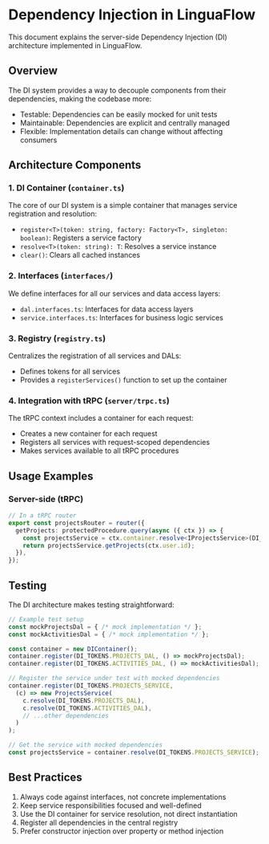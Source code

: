 # Dependency Injection in LinguaFlow

This document explains the server-side Dependency Injection (DI) architecture implemented in LinguaFlow.

## Overview

The DI system provides a way to decouple components from their dependencies, making the codebase more:
- Testable: Dependencies can be easily mocked for unit tests
- Maintainable: Dependencies are explicit and centrally managed
- Flexible: Implementation details can change without affecting consumers

## Architecture Components

### 1. DI Container (`container.ts`)

The core of our DI system is a simple container that manages service registration and resolution:

- `register<T>(token: string, factory: Factory<T>, singleton: boolean)`: Registers a service factory
- `resolve<T>(token: string): T`: Resolves a service instance
- `clear()`: Clears all cached instances

### 2. Interfaces (`interfaces/`)

We define interfaces for all our services and data access layers:
- `dal.interfaces.ts`: Interfaces for data access layers
- `service.interfaces.ts`: Interfaces for business logic services

### 3. Registry (`registry.ts`)

Centralizes the registration of all services and DALs:
- Defines tokens for all services
- Provides a `registerServices()` function to set up the container

### 4. Integration with tRPC (`server/trpc.ts`)

The tRPC context includes a container for each request:
- Creates a new container for each request
- Registers all services with request-scoped dependencies
- Makes services available to all tRPC procedures

## Usage Examples

### Server-side (tRPC)

```typescript
// In a tRPC router
export const projectsRouter = router({
  getProjects: protectedProcedure.query(async ({ ctx }) => {
    const projectsService = ctx.container.resolve<IProjectsService>(DI_TOKENS.PROJECTS_SERVICE);
    return projectsService.getProjects(ctx.user.id);
  }),
});
```

## Testing

The DI architecture makes testing straightforward:

```typescript
// Example test setup
const mockProjectsDal = { /* mock implementation */ };
const mockActivitiesDal = { /* mock implementation */ };

const container = new DIContainer();
container.register(DI_TOKENS.PROJECTS_DAL, () => mockProjectsDal);
container.register(DI_TOKENS.ACTIVITIES_DAL, () => mockActivitiesDal);

// Register the service under test with mocked dependencies
container.register(DI_TOKENS.PROJECTS_SERVICE, 
  (c) => new ProjectsService(
    c.resolve(DI_TOKENS.PROJECTS_DAL),
    c.resolve(DI_TOKENS.ACTIVITIES_DAL),
    // ...other dependencies
  )
);

// Get the service with mocked dependencies
const projectsService = container.resolve(DI_TOKENS.PROJECTS_SERVICE);
```

## Best Practices

1. Always code against interfaces, not concrete implementations
2. Keep service responsibilities focused and well-defined
3. Use the DI container for service resolution, not direct instantiation
4. Register all dependencies in the central registry
5. Prefer constructor injection over property or method injection 
